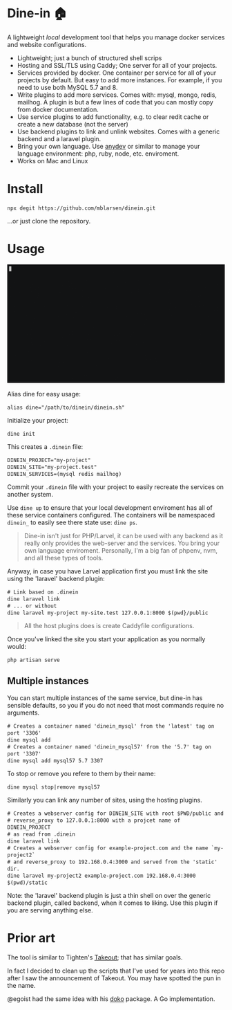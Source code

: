 # Dine-in 🏠

A lightweight _local_ development tool that helps you manage docker services
and website configurations.

- Lightweight; just a bunch of structured shell scrips
- Hosting and SSL/TLS using Caddy; One server for all of your projects.
- Services provided by docker. One container per service for all of your
  projects by default. But easy to add more instances. For example, if you
  need to use both MySQL 5.7 and 8.
- Write plugins to add more services. Comes with: mysql, mongo, redis, mailhog.
  A plugin is but a few lines of code that you can mostly copy from docker
  documentation.
- Use service plugins to add functionality, e.g. to clear redit cache or create a new
  database (not the server)
- Use backend plugins to link and unlink websites. Comes with a generic backend
  and a laravel plugin.
- Bring your own language. Use [anydev](https://github.com/anyenv/anyenv) or
  similar to manage your language environment: php, ruby, node, etc.
  enviroment.
- Works on Mac and Linux

# Install

```
npx degit https://github.com/mblarsen/dinein.git
```

…or just clone the repository.

# Usage

![usage](demo.gif)

Alias dine for easy usage:

```shell
alias dine="/path/to/dinein/dinein.sh"
```

Initialize your project:

```shell
dine init
```

This creates a `.dinein` file:

```
DINEIN_PROJECT="my-project"
DINEIN_SITE="my-project.test"
DINEIN_SERVICES=(mysql redis mailhog)
```

Commit your `.dinein` file with your project to easily recreate the services on
another system.

Use `dine up` to ensure that your local development enviroment has all of these
service containers configured. The containers will be namespaced `dinein_` to
easily see there state use: `dine ps`.

> Dine-in isn't just for PHP/Larvel, it can be used with any backend as it
> really only provides the web-server and the services. You bring your own
> language enviroment. Personally, I'm a big fan of phpenv, nvm, and all these
> types of tools.

Anyway, in case you have Larvel application first you must link the site using
the 'laravel' backend plugin:

```shell
# Link based on .dinein
dine laravel link
# ... or without
dine laravel my-project my-site.test 127.0.0.1:8000 $(pwd}/public
```

> All the host plugins does is create Caddyfile configurations.

Once you've linked the site you start your application as you normally would:

```
php artisan serve
```

## Multiple instances

You can start multiple instances of the same service, but dine-in has sensible
defaults, so you if you do not need that most commands require no arguments.

```shell
# Creates a container named 'dinein_mysql' from the 'latest' tag on port '3306'
dine mysql add
# Creates a container named 'dinein_mysql57' from the '5.7' tag on port '3307'
dine mysql add mysql57 5.7 3307
```

To stop or remove you refere to them by their name:

```shell
dine mysql stop|remove mysql57
```

Similarly you can link any number of sites, using the hosting plugins.

```shell
# Creates a webserver config for DINEIN_SITE with root $PWD/public and
# reverse_proxy to 127.0.0.1:8000 with a projcet name of DINEIN_PROJECT
# as read from .dinein
dine laravel link
# Creates a webserver config for example-project.com and the name `my-project2`
# and reverse_proxy to 192.168.0.4:3000 and served from the 'static' dir.
dine laravel my-project2 example-project.com 192.168.0.4:3000 $(pwd)/static
```

Note: the 'laravel' backend plugin is just a thin shell on over the generic
backend plugin, called backend, when it comes to liking. Use this plugin if you
are serving anything else.

# Prior art

The tool is similar to Tighten's
[Takeout](https://github.com/tightenco/takeout); that has similar goals.

In fact I decided to clean up the scripts that I've used for years into this
repo after I saw the announcement of Takeout. You may have spotted the pun in
the name.

@egoist had the same idea with his [doko](https://github.com/egoist/doko/)
package. A Go implementation.
